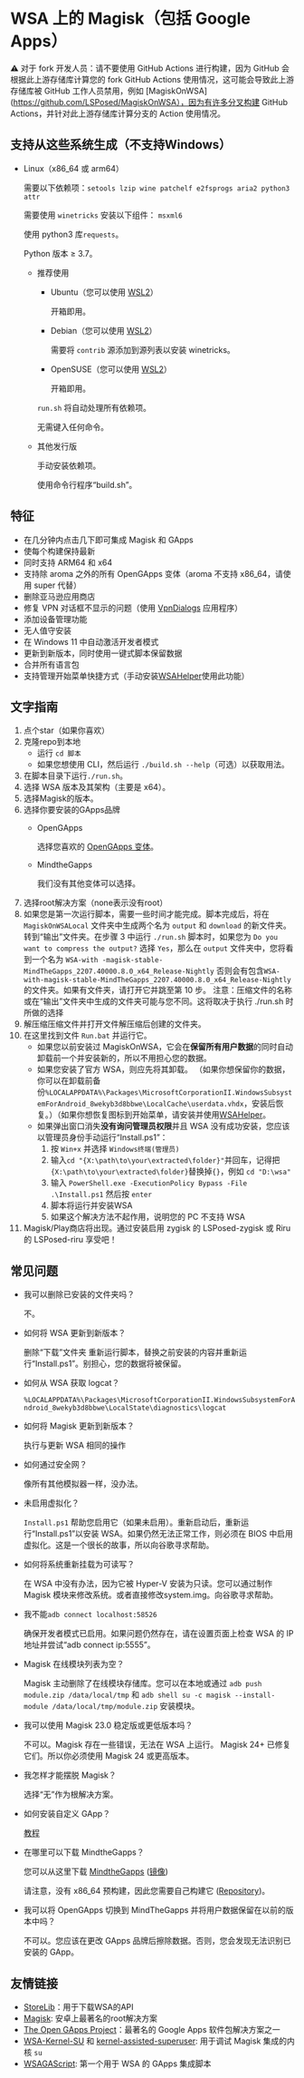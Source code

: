 # WSA 上的 Magisk（包括 Google Apps）

:warning: 对于 fork 开发人员：请不要使用 GitHub Actions 进行构建，因为 GitHub 会根据此上游存储库计算您的 fork GitHub Actions 使用情况，这可能会导致此上游存储库被 GitHub 工作人员禁用，例如 [MagiskOnWSA](https://github.com/LSPosed/MagiskOnWSA），因为有许多分叉构建 GitHub Actions，并针对此上游存储库计算分支的 Action 使用情况。

## 支持从这些系统生成（不支持Windows）

- Linux（x86_64 或 arm64）

    需要以下依赖项：`setools lzip wine patchelf e2fsprogs aria2 python3 attr`

    需要使用 `winetricks` 安装以下组件： `msxml6`

    使用 python3 库`requests`。

    Python 版本 ≥ 3.7。
  - 推荐使用
    - Ubuntu（您可以使用 [WSL2](https://apps.microsoft.com/store/search?publisher=Canonical%20Group%20Limited)）

        开箱即用。
    - Debian（您可以使用 [WSL2](https://apps.microsoft.com/store/detail/debian/9MSVKQC78PK6)）

        需要将 `contrib` 源添加到源列表以安装 winetricks。

    - OpenSUSE（您可以使用 [WSL2](https://apps.microsoft.com/store/search?publisher=SUSE)）

        开箱即用。

    `run.sh` 将自动处理所有依赖项。

    无需键入任何命令。
  - 其他发行版

    手动安装依赖项。

    使用命令行程序“build.sh”。

## 特征

- 在几分钟内点击几下即可集成 Magisk 和 GApps
- 使每个构建保持最新
- 同时支持 ARM64 和 x64
- 支持除 aroma 之外的所有 OpenGApps 变体（aroma 不支持 x86_64，请使用 super 代替）
- 删除亚马逊应用商店
- 修复 VPN 对话框不显示的问题（使用 [VpnDialogs](https://github.com/LSPosed/VpnDialogs) 应用程序）
- 添加设备管理功能
- 无人值守安装
- 在 Windows 11 中自动激活开发者模式
- 更新到新版本，同时使用一键式脚本保留数据
- 合并所有语言包
- 支持管理开始菜单快捷方式（手动安装[WSAHelper](https://github.com/LSPosed/WSAHelper/releases/latest)使用此功能）

## 文字指南

1. 点个star（如果你喜欢）
1. 克隆repo到本地
   - 运行 `cd 脚本`
   - 如果您想使用 CLI，然后运行 `./build.sh --help`（可选）以获取用法。
2. 在脚本目录下运行`./run.sh`。
3. 选择 WSA 版本及其架构（主要是 x64）。
4. 选择Magisk的版本。
5. 选择你要安装的GApps品牌
   - OpenGApps

        选择您喜欢的 [OpenGApps 变体](https://github.com/opengapps/opengapps/wiki#variants)。
   - MindtheGapps

       我们没有其他变体可以选择。
1. 选择root解决方案（none表示没有root）
1. 如果您是第一次运行脚本，需要一些时间才能完成。脚本完成后，将在 `MagiskOnWSALocal` 文件夹中生成两个名为 `output` 和 `download` 的新文件夹。转到“输出”文件夹。在步骤 3 中运行 `./run.sh` 脚本时，如果您为 `Do you want to compress the output?` 选择 `Yes`，那么在 `output` 文件夹中，您将看到一个名为 `WSA-with -magisk-stable-MindTheGapps_2207.40000.8.0_x64_Release-Nightly` 否则会有包含`WSA-with-magisk-stable-MindTheGapps_2207.40000.8.0_x64_Release-Nightly` 的文件夹。如果有文件夹，请打开它并跳至第 10 步。 
注意：压缩文件的名称或在“输出”文件夹中生成的文件夹可能与您不同。这将取决于执行 ./run.sh 时所做的选择
1. 解压缩压缩文件并打开文件解压缩后创建的文件夹。
1. 在这里找到文件 `Run.bat` 并运行它。
    - 如果您以前安装过 MagiskOnWSA，它会在**保留所有用户数据**的同时自动卸载前一个并安装新的，所以不用担心您的数据。
    - 如果您安装了官方 WSA，则应先将其卸载。 （如果你想保留你的数据，你可以在卸载前备份`%LOCALAPPDATA%\Packages\MicrosoftCorporationII.WindowsSubsystemForAndroid_8wekyb3d8bbwe\LocalCache\userdata.vhdx`，安装后恢复。）（如果你想恢复图标到开始菜单，请安装并使用[WSAHelper](https://github.com/LSPosed/WSAHelper/releases/latest)。
    - 如果弹出窗口消失**没有询问管理员权限**并且 WSA 没有成功安装，您应该以管理员身份手动运行“Install.ps1”：
        1. 按 `Win+x` 并选择 `Windows终端(管理员)`
        2. 输入`cd "{X:\path\to\your\extracted\folder}"`并回车，记得把`{X:\path\to\your\extracted\folder}`替换掉`{}`，例如 `cd "D:\wsa"`
        3. 输入 `PowerShell.exe -ExecutionPolicy Bypass -File .\Install.ps1` 然后按 `enter`
        4. 脚本将运行并安装WSA
        5. 如果这个解决方法不起作用，说明您的 PC 不支持 WSA
1. Magisk/Play商店将出现。通过安装启用 zygisk 的 LSPosed-zygisk 或 Riru 的 LSPosed-riru 享受吧！

## 常见问题

- 我可以删除已安装的文件夹吗？

    不。
- 如何将 WSA 更新到新版本？

    删除“下载”文件夹
    重新运行脚本，替换之前安装的内容并重新运行“Install.ps1”。别担心，您的数据将被保留。
- 如何从 WSA 获取 logcat？

    `%LOCALAPPDATA%\Packages\MicrosoftCorporationII.WindowsSubsystemForAndroid_8wekyb3d8bbwe\LocalState\diagnostics\logcat`
- 如何将 Magisk 更新到新版本？

    执行与更新 WSA 相同的操作
- 如何通过安全网？

    像所有其他模拟器一样，没办法。
- 未启用虚拟化？

    `Install.ps1` 帮助您启用它（如果未启用）。重新启动后，重新运行“Install.ps1”以安装 WSA。如果仍然无法正常工作，则必须在 BIOS 中启用虚拟化。这是一个很长的故事，所以向谷歌寻求帮助。
- 如何将系统重新挂载为可读写？

    在 WSA 中没有办法，因为它被 Hyper-V 安装为只读。您可以通过制作 Magisk 模块来修改系统。或者直接修改system.img。向谷歌寻求帮助。
- 我不能`adb connect localhost:58526`

    确保开发者模式已启用。如果问题仍然存在，请在设置页面上检查 WSA 的 IP 地址并尝试“adb connect ip:5555”。
- Magisk 在线模块列表为空？

    Magisk 主动删除了在线模块存储库。您可以在本地或通过 `adb push module.zip /data/local/tmp` 和 `adb shell su -c magisk --install-module /data/local/tmp/module.zip` 安装模块。
- 我可以使用 Magisk 23.0 稳定版或更低版本吗？

    不可以。Magisk 存在一些错误，无法在 WSA 上运行。 Magisk 24+ 已修复它们。所以你必须使用 Magisk 24 或更高版本。
- 我怎样才能摆脱 Magisk？

    选择“无”作为根解决方案。
- 如何安装自定义 GApp？

    [教程](./Custom-GApps.md)
- 在哪里可以下载 MindtheGapps？

    您可以从这里下载 [MindtheGapps](https://androidfilehost.com/?w=files&flid=322935) ([镜像](http://downloads.codefi.re/jdcteam/javelinanddart/gapps))

    请注意，没有 x86_64 预构建，因此您需要自己构建它 ([Repository](https://gitlab.com/MindTheGapps/vendor_gapps))。
- 我可以将 OpenGApps 切换到 MindTheGapps 并将用户数据保留在以前的版本中吗？

    不可以。您应该在更改 GApps 品牌后擦除数据。否则，您会发现无法识别已安装的 GApp。

## 友情链接

- [StoreLib](https://github.com/StoreDev/StoreLib)：用于下载WSA的API
- [Magisk](https://github.com/topjohnwu/Magisk): 安卓上最著名的root解决方案
- [The Open GApps Project](https://opengapps.org)：最著名的 Google Apps 软件包解决方案之一
- [WSA-Kernel-SU](https://github.com/LSPosed/WSA-Kernel-SU) 和 [kernel-assisted-superuser](https://git.zx2c4.com/kernel-assisted-superuser/ ): 用于调试 Magisk 集成的内核 `su`
- [WSAGAScript](https://github.com/ADeltaX/WSAGAScript): 第一个用于 WSA 的 GApps 集成脚本
